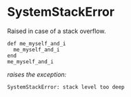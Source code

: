 # SystemStackError

Raised in case of a stack overflow.

    def me_myself_and_i
      me_myself_and_i
    end
    me_myself_and_i

*raises the exception:*

    SystemStackError: stack level too deep
